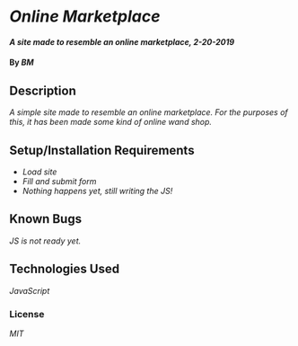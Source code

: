# _Online Marketplace_

#### _A site made to resemble an online marketplace, 2-20-2019_

#### By _**BM**_

## Description

_A simple site made to resemble an online marketplace. For the purposes of this, it has been made some kind of online wand shop._

## Setup/Installation Requirements

* _Load site_
* _Fill and submit form_
* _Nothing happens yet, still writing the JS!_


## Known Bugs

_JS is not ready yet._



## Technologies Used

_JavaScript_

### License

*MIT*
